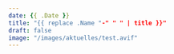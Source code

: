 ```yaml
---
date: {{ .Date }}
title: "{{ replace .Name "-" " " | title }}"
draft: false
image: "/images/aktuelles/test.avif"
---
```




